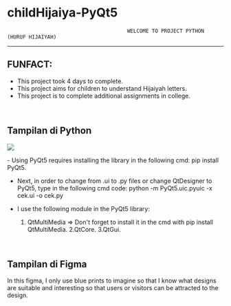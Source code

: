 # childHijaiya-PyQt5
                                           WELCOME TO PROJECT PYTHON (HURUF HIJAIYAH)
<hr />
<h2>FUNFACT:</h2>
<ul>
  <li>This project took 4 days to complete. </li>
  <li>This project aims for children to understand Hijaiyah letters.</li>
  <li>This project is to complete additional assignments in college.</li>
</ul>

<br/>
<h2>Tampilan di Python</h2>
<img src="![image](https://github.com/Damassdev/childHijaiya-PyQt5/assets/168662030/a769cec7-ff47-49f1-8819-bd42526ae21f)" />

<p>
- Using PyQt5 requires installing the library in the following cmd:
 pip install PyQt5.

- Next, in order to change from .ui to .py files or change QtDesigner to PyQt5, type in the following cmd code:
  python -m PyQt5.uic.pyuic -x cek.ui -o cek.py

- I use the following module in the PyQt5 library:
  1. QtMultiMedia => Don't forget to install it in the cmd with pip install QtMultiMedia.
  2.QtCore.
  3.QtGui.
</p>
<br/>
<h2>Tampilan di Figma</h2>
<p>In this figma, I only use blue prints to imagine so that I know what designs are suitable and interesting so that users or visitors can be attracted to the design.</p>


